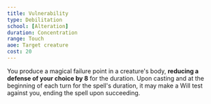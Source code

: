 ```yaml
---
title: Vulnerability
type: Debilitation
school: [Alteration]
duration: Concentration
range: Touch
aoe: Target creature
cost: 20
---
```

You produce a magical failure point in a creature's body, **reducing a defense of your choice by 8** for the duration. Upon casting and at the beginning of each turn for the spell's duration, it may make a Will test against you, ending the spell upon succeeding.
